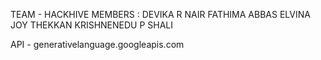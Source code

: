 TEAM - HACKHIVE
MEMBERS :
     DEVIKA R NAIR
     FATHIMA ABBAS
     ELVINA JOY THEKKAN
     KRISHNENEDU P SHALI
     
API - generativelanguage.googleapis.com
